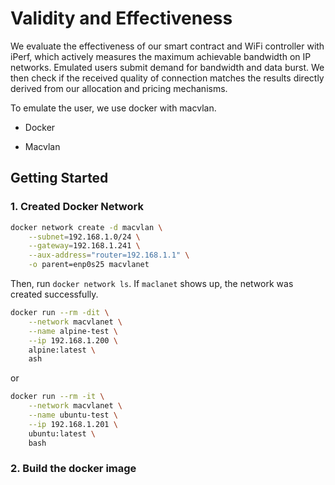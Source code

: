 # Validity and Effectiveness

We evaluate the effectiveness of our smart contract and WiFi controller with iPerf, which actively measures the maximum achievable bandwidth on IP networks. Emulated users submit demand for bandwidth and data burst. We then check if the received quality of connection matches the results directly derived from our allocation and pricing mechanisms.

To emulate the user, we use docker with macvlan. 

- Docker

- Macvlan

## Getting Started

### 1. Created Docker Network

```bash
docker network create -d macvlan \
    --subnet=192.168.1.0/24 \
    --gateway=192.168.1.241 \
    --aux-address="router=192.168.1.1" \
    -o parent=enp0s25 macvlanet
```

Then, run `docker network ls`. If `maclanet` shows up, the network was created successfully.

```bash
docker run --rm -dit \
    --network macvlanet \
    --name alpine-test \
    --ip 192.168.1.200 \
    alpine:latest \
    ash
```

or

```bash
docker run --rm -it \
	--network macvlanet \
	--name ubuntu-test \
	--ip 192.168.1.201 \
	ubuntu:latest \
	bash
```

### 2. Build the docker image


